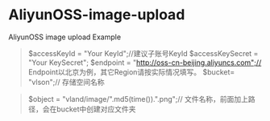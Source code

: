 # AliyunOSS-image-upload
AliyunOSS image upload Example

> $accessKeyId = "Your KeyId";//建议子账号KeyId
> $accessKeySecret = "Your KeySecret";
> $endpoint = "http://oss-cn-beijing.aliyuncs.com";// Endpoint以北京为例，其它Region请按实际情况填写。
> $bucket= "vlson";// 存储空间名称

> $object = "vland/image/".md5(time()).".png";// 文件名称，前面加上路径，会在bucket中创建对应文件夹
